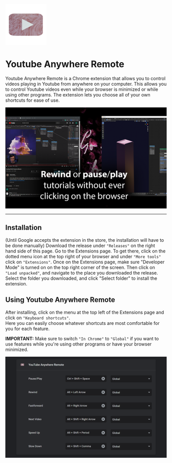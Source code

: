 ![](/assets/icon-128.png)
# Youtube Anywhere Remote
 
 Youtube Anywhere Remote is a Chrome extension that allows you to control videos playing in Youtube from anywhere on your computer.
 This allows you to control Youtube videos even while your browser is minimized or while using other programs. The extension lets you choose all of your own shortcuts for ease of use.
 
![](/assets/Tutorials.png)
 
 ---
 ## Installation
 (Until Google accepts the extension in the store, the installation will have to be done manually)
 Download the release under `"Releases"` on the right hand side of this page. Go to the Extensions page. To get there, click on the dotted menu icon at the top right of your browser and under `"More tools"` click on `"Extensions"`. Once on the Extensions page, make sure "Developer Mode" is turned on on the top right corner of the screen. Then click on `"Load unpacked"`, and navigate to the place you downloaded the release. Select the folder you downloaded, and click "Select folder" to install the extension.
 
 ## Using Youtube Anywhere Remote
 After installing, click on the menu at the top left of the Extensions page and click on `"Keyboard shortcuts"`.  
 Here you can easily choose whatever shortcuts are most comfortable for you for each feature.
 
 **IMPORTANT:** Make sure to switch `"In Chrome"` to `"Global"` if you want to use features while you're using other programs or have your browser minimized.

![](/assets/Shortcuts.png)
